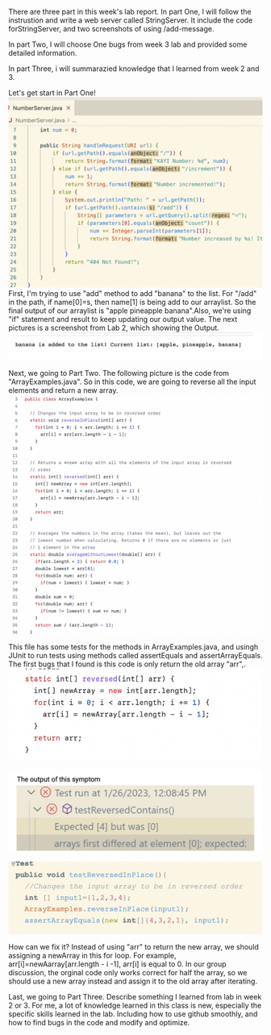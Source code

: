 There are three part in this week's lab report. 
In part One, I will follow the instrustion and write a web server called StringServer. It include the code forStringServer, and two screenshots of using /add-message.

In part Two, I will choose One bugs from week 3 lab and provided some detailed information. 

In part Three, i will summarazied knowledge that I learned from week 2 and 3.

Let's get start in Part One! ![Image](pic10.png) First, I'm trying to use "add" method to add "banana" to the list. For "/add" in the path, 
if name[0]=s, then name[1] is being add to our arraylist. So the final output of our arraylist is "apple pineapple banana".Also, we're using "if" statement and result to keep updating our output value. 
The next pictures is a screenshot from Lab 2, which showing the Output. 
![Image](pic11.png)

Next, we going to Part Two. The following picture is the code from "ArrayExamples.java". So in this code, we are going to reverse all the input elements and return a new array. 
![Image](pic12.png)

This file has some tests for the methods in ArrayExamples.java, and usingh JUnit to run tests using methods called assertEquals and assertArrayEquals. The first bugs that I found is this code is only return the old array "arr",. 
![Image](pic13.png)

![Image](pic14.png)

![Image](pic15.png)

How can we fix it? Instead of using "arr" to return the new array, we should assigning a newArray in this for loop. For example, arr[i]=newAarray[arr.length - i -1], arr[i] is equal to 0. In our group discussion, the orginal code only works correct for half the array, so we should use a new array instead and assign it to the old array after iterating. 

Last, we going to Part Three. Describe something I learned from lab in week 2 or 3. For me, a lot of knowledge learned in this class is new, especially the specific skills learned in the lab. Including how to use github smoothly, and how to find bugs in the code and modify and optimize.
